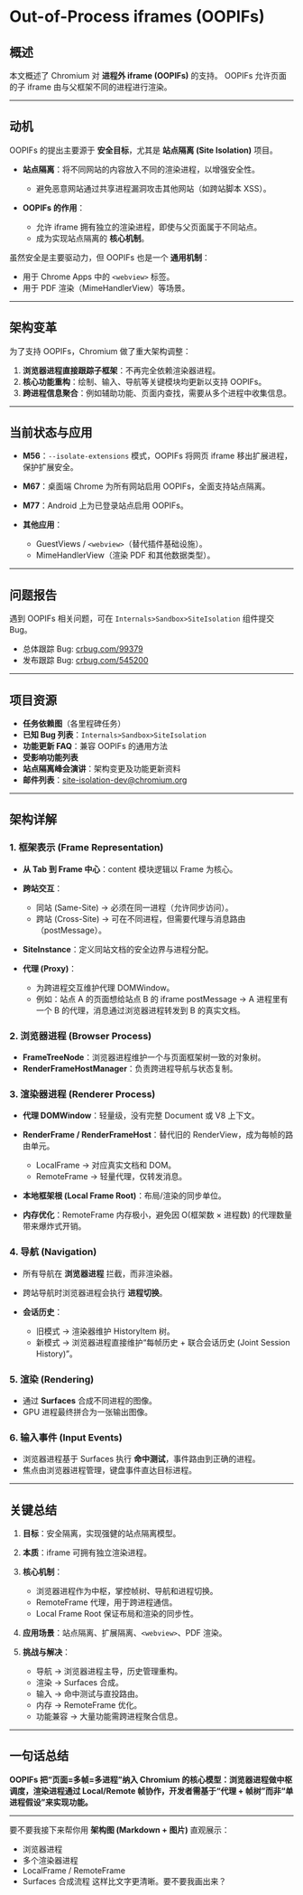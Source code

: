
# Out-of-Process iframes (OOPIFs)

## 概述

本文概述了 Chromium 对 **进程外 iframe (OOPIFs)** 的支持。
OOPIFs 允许页面的子 iframe 由与父框架不同的进程进行渲染。

---

## 动机

OOPIFs 的提出主要源于 **安全目标**，尤其是 **站点隔离 (Site Isolation)** 项目。

* **站点隔离**：将不同网站的内容放入不同的渲染进程，以增强安全性。

  * 避免恶意网站通过共享进程漏洞攻击其他网站（如跨站脚本 XSS）。
* **OOPIFs 的作用**：

  * 允许 iframe 拥有独立的渲染进程，即使与父页面属于不同站点。
  * 成为实现站点隔离的 **核心机制**。

虽然安全是主要驱动力，但 OOPIFs 也是一个 **通用机制**：

* 用于 Chrome Apps 中的 `<webview>` 标签。
* 用于 PDF 渲染（MimeHandlerView）等场景。

---

## 架构变革

为了支持 OOPIFs，Chromium 做了重大架构调整：

1. **浏览器进程直接跟踪子框架**：不再完全依赖渲染器进程。
2. **核心功能重构**：绘制、输入、导航等关键模块均更新以支持 OOPIFs。
3. **跨进程信息聚合**：例如辅助功能、页面内查找，需要从多个进程中收集信息。

---

## 当前状态与应用

* **M56**：`--isolate-extensions` 模式，OOPIFs 将网页 iframe 移出扩展进程，保护扩展安全。
* **M67**：桌面端 Chrome 为所有网站启用 OOPIFs，全面支持站点隔离。
* **M77**：Android 上为已登录站点启用 OOPIFs。
* **其他应用**：

  * GuestViews / `<webview>`（替代插件基础设施）。
  * MimeHandlerView（渲染 PDF 和其他数据类型）。

---

## 问题报告

遇到 OOPIFs 相关问题，可在 `Internals>Sandbox>SiteIsolation` 组件提交 Bug。

* 总体跟踪 Bug: [crbug.com/99379](https://crbug.com/99379)
* 发布跟踪 Bug: [crbug.com/545200](https://crbug.com/545200)

---

## 项目资源

* **任务依赖图**（各里程碑任务）
* **已知 Bug 列表**：`Internals>Sandbox>SiteIsolation`
* **功能更新 FAQ**：兼容 OOPIFs 的通用方法
* **受影响功能列表**
* **站点隔离峰会演讲**：架构变更及功能更新资料
* **邮件列表**：[site-isolation-dev@chromium.org](mailto:site-isolation-dev@chromium.org)

---

## 架构详解

### 1. 框架表示 (Frame Representation)

* **从 Tab 到 Frame 中心**：content 模块逻辑以 Frame 为核心。
* **跨站交互**：

  * 同站 (Same-Site) → 必须在同一进程（允许同步访问）。
  * 跨站 (Cross-Site) → 可在不同进程，但需要代理与消息路由（postMessage）。
* **SiteInstance**：定义同站文档的安全边界与进程分配。
* **代理 (Proxy)**：

  * 为跨进程交互维护代理 DOMWindow。
  * 例如：站点 A 的页面想给站点 B 的 iframe postMessage → A 进程里有一个 B 的代理，消息通过浏览器进程转发到 B 的真实文档。

### 2. 浏览器进程 (Browser Process)

* **FrameTreeNode**：浏览器进程维护一个与页面框架树一致的对象树。
* **RenderFrameHostManager**：负责跨进程导航与状态复制。

### 3. 渲染器进程 (Renderer Process)

* **代理 DOMWindow**：轻量级，没有完整 Document 或 V8 上下文。
* **RenderFrame / RenderFrameHost**：替代旧的 RenderView，成为每帧的路由单元。

  * LocalFrame → 对应真实文档和 DOM。
  * RemoteFrame → 轻量代理，仅转发消息。
* **本地框架根 (Local Frame Root)**：布局/渲染的同步单位。
* **内存优化**：RemoteFrame 内存极小，避免因 O(框架数 × 进程数) 的代理数量带来爆炸式开销。

### 4. 导航 (Navigation)

* 所有导航在 **浏览器进程** 拦截，而非渲染器。
* 跨站导航时浏览器进程会执行 **进程切换**。
* **会话历史**：

  * 旧模式 → 渲染器维护 HistoryItem 树。
  * 新模式 → 浏览器进程直接维护“每帧历史 + 联合会话历史 (Joint Session History)”。

### 5. 渲染 (Rendering)

* 通过 **Surfaces** 合成不同进程的图像。
* GPU 进程最终拼合为一张输出图像。

### 6. 输入事件 (Input Events)

* 浏览器进程基于 Surfaces 执行 **命中测试**，事件路由到正确的进程。
* 焦点由浏览器进程管理，键盘事件直达目标进程。

---

## 关键总结

1. **目标**：安全隔离，实现强健的站点隔离模型。
2. **本质**：iframe 可拥有独立渲染进程。
3. **核心机制**：

   * 浏览器进程作为中枢，掌控帧树、导航和进程切换。
   * RemoteFrame 代理，用于跨进程通信。
   * Local Frame Root 保证布局和渲染的同步性。
4. **应用场景**：站点隔离、扩展隔离、`<webview>`、PDF 渲染。
5. **挑战与解决**：

   * 导航 → 浏览器进程主导，历史管理重构。
   * 渲染 → Surfaces 合成。
   * 输入 → 命中测试与直投路由。
   * 内存 → RemoteFrame 优化。
   * 功能兼容 → 大量功能需跨进程聚合信息。

---

## 一句话总结

**OOPIFs 把“页面=多帧=多进程”纳入 Chromium 的核心模型：浏览器进程做中枢调度，渲染进程通过 Local/Remote 帧协作，开发者需基于“代理 + 帧树”而非“单进程假设”来实现功能。**

---

要不要我接下来帮你用 **架构图 (Markdown + 图片)** 直观展示：

* 浏览器进程
* 多个渲染器进程
* LocalFrame / RemoteFrame
* Surfaces 合成流程
  这样比文字更清晰。要不要我画出来？
